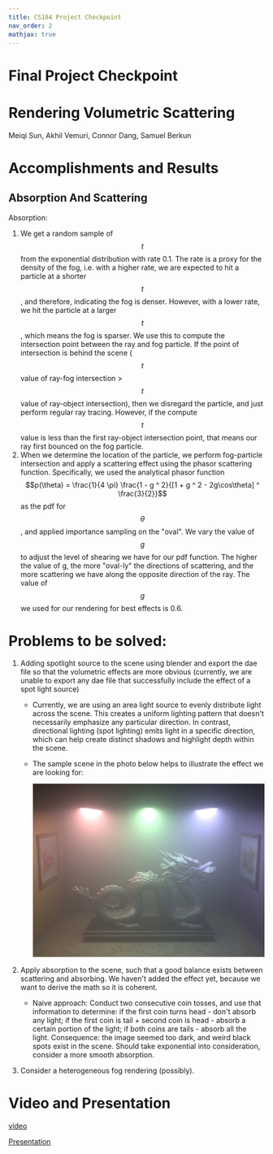```yaml
---
title: CS184 Project Checkpoint
nav_order: 2
mathjax: true
---
```


# Final Project Checkpoint


# Rendering Volumetric Scattering

Meiqi Sun, Akhil Vemuri, Connor Dang, Samuel Berkun


# Accomplishments and Results

## Absorption And Scattering
Absorption: 
1. We get a random sample of $$t$$ from the exponential distribution with rate 0.1. The rate is a proxy for the density of the fog, i.e. with a higher rate, we are expected to hit a particle at a shorter $$t$$, and therefore, indicating the fog is denser. However, with a lower rate, we hit the particle at a larger $$t$$, which means the fog is sparser. We use this to compute the intersection point between the ray and fog particle. If the point of intersection is behind the scene ($$t$$ value of ray-fog intersection > $$ t$$ value of ray-object intersection), then we disregard the particle, and just perform regular ray tracing. However, if the compute $$t$$ value is less than the first ray-object intersection point, that means our ray first bounced on the fog particle.
2. When we determine the location of the particle, we perform fog-particle intersection and apply a scattering effect using the phasor scattering function. Specifically, we used the analytical phasor function $$p(\theta) = \frac{1}{4 \pi} \frac{1 - g ^ 2}{[1 + g ^ 2 - 2g\cos\theta] ^ \frac{3}{2}}$$ as the pdf for $$\theta$$, and applied importance sampling on the "oval". We vary the value of $$g$$ to adjust the level of shearing we have for our pdf function. The higher the value of g, the more "oval-ly" the directions of scattering, and the more scattering we have along the opposite direction of the ray. The value of $$g$$ we used for our rendering for best effects is 0.6.



# Problems to be solved:
1. Adding spotlight source to the scene using blender and export the dae file so that the volumetric effects are more obvious (currently, we are unable to export any dae file that successfully include the effect of a spot light source)
    * Currently, we are using an area light source to evenly distribute light across the scene. This creates a uniform lighting pattern that doesn't necessarily emphasize any particular direction. In contrast, directional lighting (spot lighting) emits light in a specific direction, which can help create distinct shadows and highlight depth within the scene.
    * The sample scene in the photo below helps to illustrate the effect we are looking for:

        ![alt text](dragon_goal.png "Directional Lighting")

2. Apply absorption to the scene, such that a good balance exists between scattering and absorbing. We haven't added the effect yet, because we want to derive the math so it is coherent. 
    * Naive approach: Conduct two consecutive coin tosses, and use that information to determine: if the first coin turns head  - don't absorb any light; if the first coin is tail + second coin is head - absorb a certain portion of the light; if both coins are tails - absorb all the light. Consequence: the image seemed too dark, and weird black spots exist in the scene. Should take exponential into consideration, consider a more smooth absorption. 

3. Consider a heterogeneous fog rendering (possibly). 



# Video and Presentation

[video](./video1537576168.mp4)


[Presentation](https://docs.google.com/presentation/d/e/2PACX-1vR3yRybiOHc-NpsB6VhsimPqGPOrPzHQoE5ZCKoerq5uKw18zFb7ZVRjgXRkEJnYtf6GFyZWRwIJ2Ur/pub?start=false&loop=false&delayms=3000)
